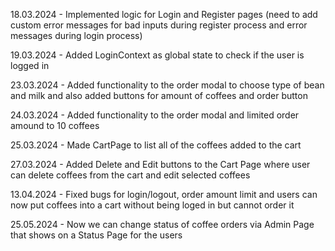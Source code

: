 18.03.2024 - Implemented logic for Login and Register pages (need to add custom error messages for bad inputs during register process and error messages during login process)

19.03.2024 - Added LoginContext as global state to check if the user is logged in

23.03.2024 - Added functionality to the order modal to choose type of bean and milk and also added buttons for amount of coffees and order button

24.03.2024 - Added functionality to the order modal and limited order amound to 10 coffees

25.03.2024 - Made CartPage to list all of the coffees added to the cart

27.03.2024 - Added Delete and Edit buttons to the Cart Page where user can delete coffees from the cart and edit selected coffees

13.04.2024 - Fixed bugs for login/logout, order amount limit and users can now put coffees into a cart without being loged in but cannot order it

25.05.2024 - Now we can change status of coffee orders via Admin Page that shows on a Status Page for the users

